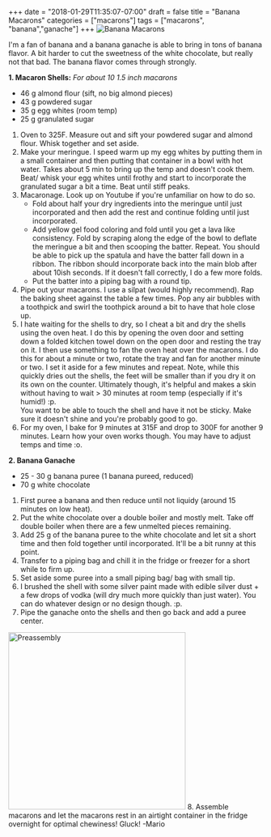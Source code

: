 +++
date = "2018-01-29T11:35:07-07:00"
draft = false
title = "Banana Macarons"
categories = ["macarons"]
tags = ["macarons", "banana","ganache"]
+++
![Banana Macarons](https://farm5.staticflickr.com/4669/39292564285_c6d0592ff8_h.jpg)

I'm a fan of banana and a banana ganache is able to bring in tons of banana flavor. A bit harder to cut the sweetness of the white chocolate, but really not that bad. The banana flavor comes through strongly. 

**1. Macaron Shells:**  *For about 10 1.5 inch macarons* 

- 46 g almond flour (sift, no big almond pieces)  
- 43 g powdered sugar    
- 35 g egg whites (room temp)  
- 25 g granulated sugar  

1. Oven to 325F. Measure out and sift your powdered sugar and almond flour. Whisk together and set aside.  
2. Make your meringue. I speed warm up my egg whites by putting them in a small container and then putting that container in a bowl with hot water. Takes about 5 min to bring up the temp and doesn't cook them.  
Beat/ whisk your egg whites until frothy and start to incorporate the granulated sugar a bit a time. Beat until stiff peaks.  
3. Macaronage. Look up on Youtube if you're unfamiliar on how to do so.   
    - Fold about half your dry ingredients into the meringue until just incorporated and then add the rest and continue folding until just incorporated.  
    - Add yellow gel food coloring and fold until you get a lava like consistency. Fold by scraping along the edge of the bowl to deflate the meringue a bit and then scooping the batter. Repeat. You should be able to pick up the spatula and have the batter fall down in a ribbon. The ribbon should incorporate back into the main blob after about 10ish seconds. If it doesn't fall correctly, I do a few more folds.  
    - Put the batter into a piping bag with a round tip.    
4. Pipe out your macarons. I use a silpat (would highly recommend). Rap the baking sheet against the table a few times. Pop any air bubbles with a toothpick and swirl the toothpick around a bit to have that hole close up.     
5. I hate waiting for the shells to dry, so I cheat a bit and dry the shells using the oven heat. I do this by opening the oven door and setting down a folded kitchen towel down on the open door and resting the tray on it. I then use something to fan the oven heat over the macarons. I do this for about a minute or two, rotate the tray and fan for another minute or two. I set it aside for a few minutes and repeat. Note, while this quickly dries out the shells, the feet will be smaller than if you dry it on its own on the counter. Ultimately though, it's helpful and makes a skin without having to wait > 30 minutes at room temp (especially if it's humid!) :p.   
You want to be able to touch the shell and have it not be sticky. Make sure it doesn't shine and you're probably good to go.   
6. For my oven, I bake for 9 minutes at 315F and drop to 300F for another 9 minutes. Learn how your oven works though. You may have to adjust temps and time :o.  

**2. Banana Ganache**  

- 25 - 30 g banana puree (1 banana pureed, reduced)   
- 70 g white chocolate      

1. First puree a banana and then reduce until not liquidy (around 15 minutes on low heat).  
2. Put the white chocolate over a double boiler and mostly melt. Take off double boiler when there are a few unmelted pieces remaining.   
3. Add 25 g of the banana puree to the white chocolate and let sit a short time and then fold together until incorporated. It'll be a bit runny at this point.  
4. Transfer to a piping bag and chill it in the fridge or freezer for a short while to firm up.  
5. Set aside some puree into a small piping bag/ bag with small tip.  
6. I brushed the shell with some silver paint made with edible silver dust + a few drops of vodka (will dry much more quickly than just water). You can do whatever design or no design though. :p.
7. Pipe the ganache onto the shells and then go back and add a puree center.  
<img src="https://farm5.staticflickr.com/4615/39292561465_641b7447da_b.jpg" alt="Preassembly" style="height: 350px;"/>
8. Assemble macarons and let the macarons rest in an airtight container in the fridge overnight for optimal chewiness!   
Gluck!  
-Mario 


